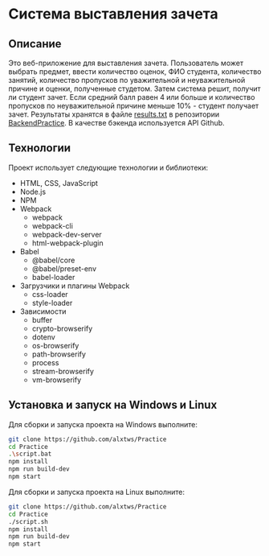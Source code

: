 # Система выставления зачета

Описание
---
Это веб-приложение для выставления зачета. Пользователь может выбрать предмет, ввести количество оценок, 
ФИО студента, количество занятий, количество пропусков по уважительной и неуважительной причине и оценки,
полученные студетом. Затем система решит, получит ли студент зачет. Если средний балл равен 4 или больше и
количество пропусков по неуважительной причине меньше 10% - студент получает зачет. Результаты хранятся в файле 
[results.txt](https://github.com/alxtws/BackendPractice/blob/main/results.txt) в репозитории [BackendPractice](https://github.com/alxtws/BackendPractice). В качестве бэкенда используется API Github.

Технологии
---
Проект использует следующие технологии и библиотеки:
- HTML, CSS, JavaScript
- Node.js
- NPM
- Webpack
  - webpack
  - webpack-cli
  - webpack-dev-server
  - html-webpack-plugin
- Babel
  - @babel/core
  - @babel/preset-env
  - babel-loader
- Загрузчики и плагины Webpack
  - css-loader
  - style-loader
- Зависимости
  - buffer
  - crypto-browserify
  - dotenv
  - os-browserify
  - path-browserify
  - process
  - stream-browserify
  - vm-browserify
  
Установка и запуск на Windows и Linux
---
Для сборки и запуска проекта на Windows выполните:
```bash
git clone https://github.com/alxtws/Practice
cd Practice
.\script.bat
npm install
npm run build-dev
npm start
```
Для сборки и запуска проекта на Linux выполните:
```bash
git clone https://github.com/alxtws/Practice
cd Practice
./script.sh
npm install
npm run build-dev
npm start
```
